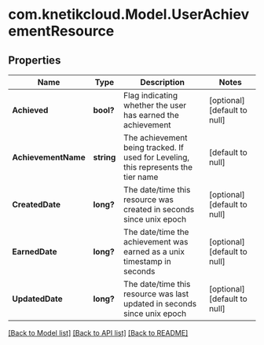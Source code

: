 # com.knetikcloud.Model.UserAchievementResource
## Properties

Name | Type | Description | Notes
------------ | ------------- | ------------- | -------------
**Achieved** | **bool?** | Flag indicating whether the user has earned the achievement | [optional] [default to null]
**AchievementName** | **string** | The achievement being tracked.  If used for Leveling, this represents the tier name | [default to null]
**CreatedDate** | **long?** | The date/time this resource was created in seconds since unix epoch | [optional] [default to null]
**EarnedDate** | **long?** | The date/time the achievement was earned as a unix timestamp in seconds | [optional] [default to null]
**UpdatedDate** | **long?** | The date/time this resource was last updated in seconds since unix epoch | [optional] [default to null]

[[Back to Model list]](../README.md#documentation-for-models) [[Back to API list]](../README.md#documentation-for-api-endpoints) [[Back to README]](../README.md)

